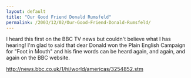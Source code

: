 ```yaml
---
layout: default
title: "Our Good Friend Donald Rumsfeld"
permalink: /2003/12/02/Our-Good-Friend-Donald-Rumsfeld/
---
```


<P>I heard this first on the BBC TV news but couldn't believe what I has hearing! I'm glad to said that dear Donald won the Plain English Campaign for "Foot in Mouth" and his fine words can be heard again, and again, and again on the BBC website.</P>
<P><A class="" href="http://news.bbc.co.uk/1/hi/world/americas/3254852.stm" target=_blank>http://news.bbc.co.uk/1/hi/world/americas/3254852.stm</A></P>